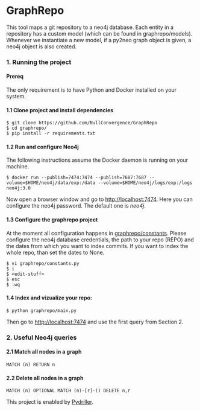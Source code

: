 # GraphRepo

This tool maps a git repository to a neo4j database. Each entity in a repository has a custom model (which can be found in graphrepo/models).
Whenever we instantiate a new model, if a py2neo graph object is given, a neo4j object is also created.

### 1. Running the project

#### Prereq
The only requirement is to have Python and Docker installed on your system.


#### 1.1 Clone project and install dependencies
```
$ git clone https://github.com/NullConvergence/GraphRepo
$ cd graphrepo/
$ pip install -r requirements.txt
```


#### 1.2 Run and configure Neo4j

The following instructions assume the Docker daemon is running on your machine.

```
$ docker run --publish=7474:7474 --publish=7687:7687 --volume=$HOME/neo4j/data/exp:/data --volume=$HOME/neo4j/logs/exp:/logs neo4j:3.0
```

Now open a browser window and go to [http://localhost:7474](http://localhost:7474). Here you can configure the neo4j password. 
The default one is *neo4j*.


#### 1.3 Configure the graphrepo project

At the moment all configuration happens in [graphrepo/constants](https://github.com/NullConvergence/GraphRepo/blob/develop/graphrepo/constants.py). 
Please configure the neo4j database credentials, the path to your repo (REPO) and the dates from which you want to index commits. If you want to index
the whole repo, than set the dates to None.


```
$ vi graphrepo/constants.py
$ i
$ <edit-stuff>
$ esc
$ :wq
```


#### 1.4 Index and vizualize your repo:

```
$ python graphrepo/main.py
```

Then go to [http://localhost:7474](http://localhost:7474) and use the first query from Section 2.



### 2. Useful Neo4j queries

#### 2.1 Match all nodes in a graph
```
MATCH (n) RETURN n
```


#### 2.2 Delete all nodes in a graph

```
MATCH (n) OPTIONAL MATCH (n)-[r]-() DELETE n,r
```



This project is enabled by [Pydriller](https://github.com/ishepard/pydriller).
